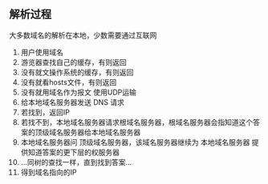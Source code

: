 ##  解析过程
大多数域名的解析在本地，少数需要通过互联网

1. 用户使用域名
2. 游览器查找自己的缓存，有则返回
3. 没有就文操作系统的缓存，有则返回
4. 没有就看hosts文件，有则返回
5. 没有就用域名作为报文 使用UDP运输 
6. 给本地域名服务器发送 DNS 请求 
7. 若找到，返回IP
8. 若找不到，本地域名服务器请求根域名服务器，根域名服务器会指知道这个答案的顶级域名服务器给本地域名服务器
9. 本地域名服务器问 顶级域名服务器，该域名服务器继续为 本地域名服务器 提供知道答案的更下层的权服务器
10. ...同树的查找一样，直到找到答案... 
11. 得到域名指向的IP 
